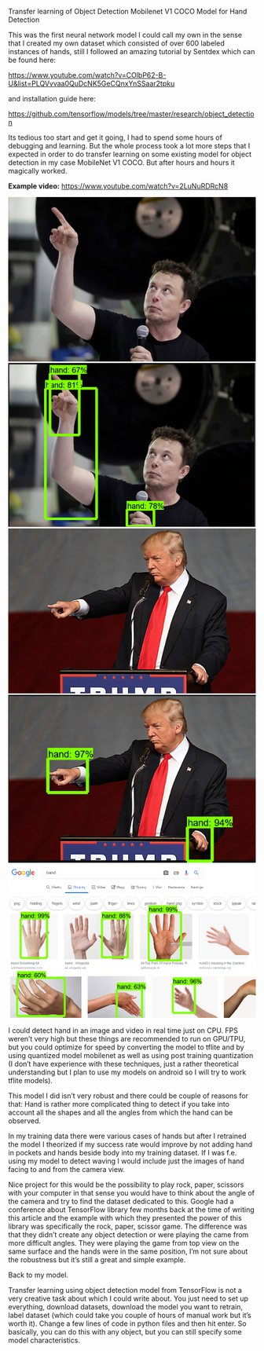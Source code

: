 Transfer learning of Object Detection Mobilenet V1 COCO Model for Hand Detection

This was the first neural network model I could call my own in the sense that I created my own dataset which 
consisted of over 600 labeled instances of hands,
still I followed an amazing tutorial by Sentdex which can be found here:

https://www.youtube.com/watch?v=COlbP62-B-U&list=PLQVvvaa0QuDcNK5GeCQnxYnSSaar2tpku

and installation guide here:

https://github.com/tensorflow/models/tree/master/research/object_detection

Its tedious too start and get it going, I had to spend some hours of debugging and learning.
But the whole process took a lot more steps that I expected in order to do 
transfer learning on some existing model for object detection in my case MobileNet V1 COCO. But after hours and hours it magically worked. 

<b>Example video:</b> https://www.youtube.com/watch?v=2LuNuRDRcN8

![alt text](https://github.com/PeterKillerio/Neural_Networks/blob/master/Tensorflow/Hand_detection/elon_original.jpg)
![alt text](https://github.com/PeterKillerio/Neural_Networks/blob/master/Tensorflow/Hand_detection/elon_recognized.png)
![alt text](https://github.com/PeterKillerio/Neural_Networks/blob/master/Tensorflow/Hand_detection/trump_original.jpg)
![alt text](https://github.com/PeterKillerio/Neural_Networks/blob/master/Tensorflow/Hand_detection/trump_recognized.png)
![alt text](https://github.com/PeterKillerio/Neural_Networks/blob/master/Tensorflow/Hand_detection/google_search.png)

I could detect hand in an image and video in real time just on CPU. 
FPS weren’t very high but these things are recommended to run on GPU/TPU, but you could optimize for speed by converting 
the model to tflite and by using quantized model mobilenet as well as using post training quantization 
(I don’t have experience with these techniques, just a rather theoretical understanding but I plan 
to use my models on android so I will try to work tflite models).

This model I did isn’t very robust and there could be couple of reasons for that:
Hand is rather more complicated thing to detect if you take into account all the shapes and all the angles 
from which the hand can be observed. 

In my training data there were various cases of hands but after 
I retrained the model I theorized if my success rate would improve by not adding hand in pockets 
and hands beside body into my training dataset. If I was f.e. using my model to detect waving I would include 
just the images of hand facing to and from the camera view. 

Nice project for this would be the possibility 
to play rock, paper, scissors with your computer in that sense you would have to think about the angle of the camera 
and try to find the dataset dedicated to this. Google had a conference about TensorFlow library 
few months back at the time of writing this article and the example with which they presented the power of this 
library was specifically the rock, paper, scissor game. The difference was that they didn’t create any 
object detection or were playing the came from more difficult angles. They were playing the game from 
top view on the same surface and the hands were in the same position, I’m not sure about the robustness 
but it’s still a great and simple example.

Back to my model. 

Transfer learning using object detection model from TensorFlow is not a very 
creative task about which I could write about. You just need to set up everything, 
download datasets, download the model you want to retrain, label dataset 
(which could take you couple of hours of manual work but it’s worth it). 
Change a few lines of code in python files and then hit enter. So basically, 
you can do this with any object, but you can still specify some model characteristics.

	
